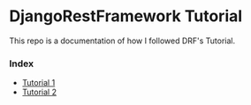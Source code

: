 # DjangoRestFramework Tutorial

This repo is a documentation of how I followed DRF's Tutorial.
### Index

- [Tutorial 1](https://github.com/RayyanHunerkar/djangorestframework-tutorial/tree/main/tutorial%201)
- [Tutorial 2](https://github.com/RayyanHunerkar/djangorestframework-tutorial/tree/main/tutorial2)
